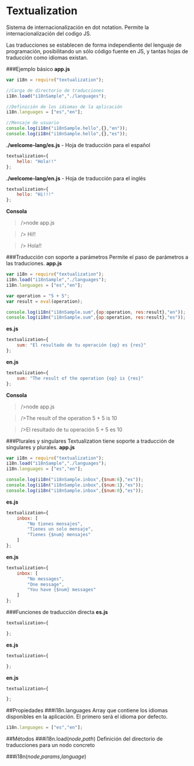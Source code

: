 # Textualization
Sistema de internacionalización en dot notation. Permite la internacionalización del codigo JS.

Las traducciones se establecen de forma independiente del lenguaje de programación, posibilitando un sólo código fuente en JS, y tantas hojas de traducción como idiomas existan.

###Ejemplo básico
**app.js**
```javascript
var i18n = require("textualization");

//Carga de directorio de traducciones
i18n.load("i18nSample","./languages");

//Definición de los idiomas de la aplicación
i18n.languages = ["es","en"];

//Mensaje de usuario
console.log(i18n("i18nSample.hello",{},"en"));
console.log(i18n("i18nSample.hello",{},"es"));

```

**./welcome-lang/es.js** - Hoja de traducción para el español
```javascript
textualization={
	hello: "Hola!!"
};
```

**./welcome-lang/en.js** - Hoja de traducción para el inglés
```javascript
textualization={
	hello: "Hi!!!"
};
```

**Consola**
> />node app.js

> /> Hi!!

> /> Hola!!



###Traducción con soporte a parámetros 
Permite el paso de parámetros a las traduciones.
**app.js**
```javascript
var i18n = require("textualization");
i18n.load("i18nSample","./languages"); 
i18n.languages = ["es","en"];

var operation = "5 + 5";
var result = eval(operation);

console.log(i18n("i18nSample.sum",{op:operation, res:result},"en"));
console.log(i18n("i18nSample.sum",{op:operation, res:result},"es"));
```

**es.js**
```javascript
textualization={
	sum: "El resultado de tu operación {op} es {res}"
};
```

**en.js**
```javascript
textualization={
	sum: "The result of the operation {op} is {res}"
};
```

**Consola**
> />node app.js

> />The result of the operation 5 + 5 is 10

> />El resultado de tu operación 5 + 5 es 10

###Plurales y singulares
Textualization tiene soporte a traducción de singulares y plurales.
**app.js**
```javascript
var i18n = require("textualization");
i18n.load("i18nSample","./languages"); 
i18n.languages = ["es","en"];

console.log(i18n("i18nSample.inbox",{$num:6},"es"));
console.log(i18n("i18nSample.inbox",{$num:1},"es"));
console.log(i18n("i18nSample.inbox",{$num:0},"es"));
```

**es.js**
```javascript
textualization={
	inbox: [
		"No tienes mensajes",
		"Tienes un solo mensaje",
		"Tienes {$num} mensajes"
	]
};
```

**en.js**
```javascript
textualization={
	inbox: [
		"No messages",
		"One message",
		"You have {$num} messages"
	]
};
```

###Funciones de traducción directa
**es.js**
```javascript
textualization={

};
```
**es.js**
```javascript
textualization={

};
```

**en.js**
```javascript
textualization={

};
```

##Propiedades
###i18n.languages
Array que contiene los idiomas disponibles en la aplicación. El primero será el idioma por defecto.
```javascript
i18n.languages = ["es","en"];
```

##Métodos
###i18n.load(*node*,*path*)
Definición del directorio de traducciones para un nodo concreto

###i18n(*node*,*params*,*language*)



